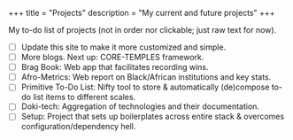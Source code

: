 +++
title = "Projects"
description = "My current and future projects"
+++

My to-do list of projects (not in order nor clickable; just raw text for now).

- [ ] Update this site to make it more customized and simple.
- [ ] More blogs. Next up: CORE-TEMPLES framework.
- [ ] Brag Book: Web app that facilitates recording wins.
- [ ] Afro-Metrics: Web report on Black/African institutions and key stats.
- [ ] Primitive To-Do List: Nifty tool to store & automatically (de)compose to-do list items to different scales.
- [ ] Doki-tech: Aggregation of technologies and their documentation.
- [ ] Setup: Project that sets up boilerplates across entire stack & overcomes configuration/dependency hell.